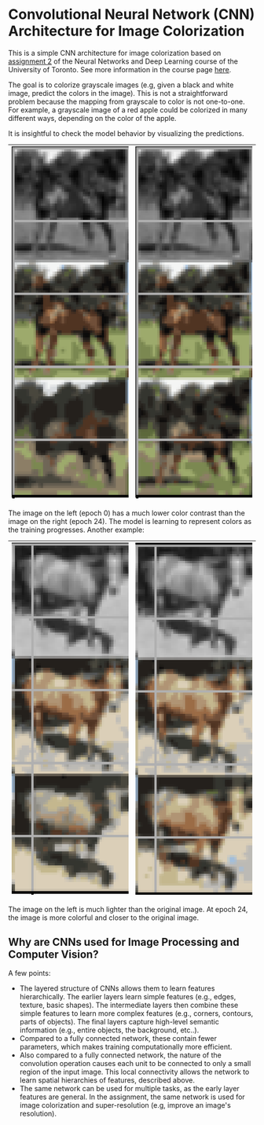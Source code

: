 # Convolutional Neural Network (CNN) Architecture for Image Colorization

This is a simple CNN architecture for image colorization based on [assignment 2](http://www.cs.toronto.edu/~rgrosse/courses/csc421_2019/assignments/assignment2.pdf) of the Neural Networks and Deep Learning course of the University of Toronto. See more information in the course page [here](http://www.cs.toronto.edu/~rgrosse/courses/csc421_2019/).

The goal is to colorize grayscale images (e.g, given a black and white image, predict the colors in the image). This is not a straightforward problem because the mapping from grayscale to color is not one-to-one. For example, a grayscale image of a red apple could be colorized in many different ways, depending on the color of the apple.

It is insightful to check the model behavior by visualizing the predictions.

| ![Model Prediction at Epoch 0](examples/unet-0-ex1.png) | ![Model Prediction at Epoch 24](examples/unet-24-ex1.png) |
|:---------------------------------------------------------------:|:---------------------------------------------------------------:|

The image on the left (epoch 0) has a much lower color contrast than the image on the right (epoch 24). The model is learning to represent colors as the training progresses. Another example:

| ![Model Prediction at Epoch 0](examples/unet-0-ex2.png) | ![Model Prediction at Epoch 24](examples/unet-24-ex2.png) |
|:---------------------------------------------------------------:|:---------------------------------------------------------------:|

The image on the left is much lighter than the original image. At epoch 24, the image is more colorful and closer to the original image.

## Why are CNNs used for Image Processing and Computer Vision?

A few points:

- The layered structure of CNNs allows them to learn features hierarchically. The earlier layers learn simple features (e.g., edges, texture, basic shapes). The intermediate layers then combine these simple features to learn more complex features (e.g., corners, contours, parts of objects). The final layers capture high-level semantic information (e.g., entire objects, the background, etc..).
- Compared to a fully connected network, these contain fewer parameters, which makes training computationally more efficient.
- Also compared to a fully connected network, the nature of the convolution operation causes each unit to be connected to only a small region of the input image. This local connectivity allows the network to learn spatial hierarchies of features, described above.
- The same network can be used for multiple tasks, as the early layer features are general. In the assignment, the same network is used for image colorization and super-resolution (e.g, improve an image's resolution).
